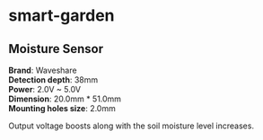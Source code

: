 # smart-garden

## Moisture Sensor
**Brand**: Waveshare<br>
**Detection depth**: 38mm<br>
**Power**: 2.0V ~ 5.0V<br>
**Dimension**: 20.0mm * 51.0mm<br>
**Mounting holes size**: 2.0mm

Output voltage boosts along with the soil moisture level increases.